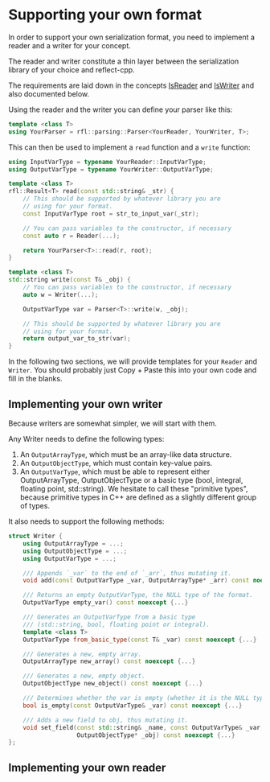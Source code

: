 # Supporting your own format

In order to support your own serialization format, you need to implement a reader and a writer for your concept.

The reader and writer constitute a thin layer between the serialization library of your choice and reflect-cpp.

The requirements are laid down in the concepts [IsReader](https://github.com/getml/reflect-cpp/blob/main/include/rfl/parsing/IsReader.hpp) and
[IsWriter](https://github.com/getml/reflect-cpp/blob/main/include/rfl/parsing/IsWriter.hpp) and also documented below.

Using the reader and the writer you can define your parser like this:

```cpp
template <class T>
using YourParser = rfl::parsing::Parser<YourReader, YourWriter, T>;
```

This can then be used to implement a `read` function and a `write` function:

```cpp
using InputVarType = typename YourReader::InputVarType;
using OutputVarType = typename YourWriter::OutputVarType;

template <class T>
rfl::Result<T> read(const std::string& _str) {
    // This should be supported by whatever library you are
    // using for your format.
    const InputVarType root = str_to_input_var(_str);

    // You can pass variables to the constructor, if necessary
    const auto r = Reader(...); 

    return YourParser<T>::read(r, root);
}

template <class T>
std::string write(const T& _obj) {
    // You can pass variables to the constructor, if necessary
    auto w = Writer(...);

    OutputVarType var = Parser<T>::write(w, _obj);

    // This should be supported by whatever library you are
    // using for your format.
    return output_var_to_str(var);
}
```

In the following two sections, we will provide templates for your `Reader` and `Writer`.
You should probably just Copy + Paste this into your own code and fill in the blanks.

## Implementing your own writer 

Because writers are somewhat simpler, we will start with them.

Any Writer needs to define the following types:

1) An `OutputArrayType`, which must be an array-like data structure.
2) An `OutputObjectType`, which must contain key-value pairs.
3) An `OutputVarType`, which must be able to represent either
   OutputArrayType, OutputObjectType or a basic type (bool, integral,
   floating point, std::string). We hesitate to call these "primitive types",
   because primitive types in C++ are defined as a slightly different group
   of types.

It also needs to support the following methods:

```cpp
struct Writer {
    using OutputArrayType = ...;
    using OutputObjectType = ...;
    using OutputVarType = ...;

    /// Appends `_var` to the end of `_arr`, thus mutating it.
    void add(const OutputVarType _var, OutputArrayType* _arr) const noexcept {...}

    /// Returns an empty OutputVarType, the NULL type of the format.
    OutputVarType empty_var() const noexcept {...}

    /// Generates an OutputVarType from a basic type
    /// (std::string, bool, floating point or integral).
    template <class T>
    OutputVarType from_basic_type(const T& _var) const noexcept {...}

    /// Generates a new, empty array.
    OutputArrayType new_array() const noexcept {...}

    /// Generates a new, empty object.
    OutputObjectType new_object() const noexcept {...}

    /// Determines whether the var is empty (whether it is the NULL type).
    bool is_empty(const OutputVarType& _var) const noexcept {...}

    /// Adds a new field to obj, thus mutating it.
    void set_field(const std::string& _name, const OutputVarType& _var,
                   OutputObjectType* _obj) const noexcept {...}
};
```

## Implementing your own reader 
